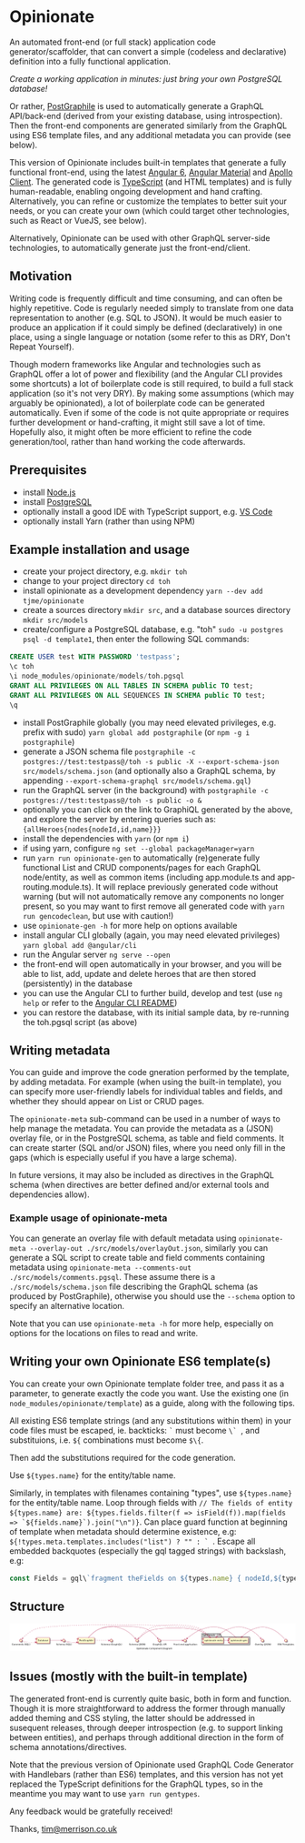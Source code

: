 # Opinionate

An automated front-end (or full stack) application code generator/scaffolder, that can convert a simple (codeless and declarative) definition into a fully functional application.

*Create a working application in minutes: just bring your own PostgreSQL database!*

Or rather, [PostGraphile](https://github.com/graphile/postgraphile) is used to automatically generate a GraphQL API/back-end (derived from your existing database, using introspection). Then the front-end components are generated similarly from the GraphQL using ES6 template files, and any additional metadata you can provide (see below).

This version of Opinionate includes built-in templates that generate a fully functional front-end, using the latest [Angular 6](https://angular.io), [Angular Material](https://material.angular.io) and [Apollo Client](https://www.apollographql.com/docs/angular). The generated code is [TypeScript](https://www.typescriptlang.org) (and HTML templates) and is fully human-readable, enabling ongoing development and hand crafting. Alternatively, you can refine or customize the templates to better suit your needs, or you can create your own (which could target other technologies, such as React or VueJS, see below).

Alternatively, Opinionate can be used with other GraphQL server-side technologies, to automatically generate just the front-end/client.

## Motivation

Writing code is frequently difficult and time consuming, and can often be highly repetitive. Code is regularly needed simply to translate from one data representation to another (e.g. SQL to JSON). It would be much easier to produce an application if it could simply be defined (declaratively) in one place, using a single language or notation (some refer to this as DRY, Don't Repeat Yourself).

Though modern frameworks like Angular and technologies such as GraphQL offer a lot of power and flexibility (and the Angular CLI provides some shortcuts) a lot of boilerplate code is still required, to build a full stack application (so it's not very DRY). By making some assumptions (which may arguably be opinionated), a lot of boilerplate code can be generated automatically. Even if some of the code is not quite appropriate or requires further development or hand-crafting, it might still save a lot of time. Hopefully also, it might often be more efficient to refine the code generation/tool, rather than hand working the code afterwards.

## Prerequisites

- install [Node.js](https://nodejs.org/en)
- install [PostgreSQL](https://www.postgresql.org)
- optionally install a good IDE with TypeScript support, e.g. [VS Code](https://code.visualstudio.com)
- optionally install Yarn (rather than using NPM)

## Example installation and usage

- create your project directory, e.g. `mkdir toh`
- change to your project directory `cd toh`
- install opinionate as a development dependency `yarn --dev add tjme/opinionate`
- create a sources directory `mkdir src`, and a database sources directory `mkdir src/models`
- create/configure a PostgreSQL database, e.g. "toh" `sudo -u postgres psql -d template1`, then enter the following SQL commands:

```sql
CREATE USER test WITH PASSWORD 'testpass';
\c toh
\i node_modules/opinionate/models/toh.pgsql
GRANT ALL PRIVILEGES ON ALL TABLES IN SCHEMA public TO test;
GRANT ALL PRIVILEGES ON ALL SEQUENCES IN SCHEMA public TO test;
\q
```

- install PostGraphile globally (you may need elevated privileges, e.g. prefix with sudo) `yarn global add postgraphile` (or `npm -g i postgraphile`)
- generate a JSON schema file `postgraphile -c postgres://test:testpass@/toh -s public -X --export-schema-json src/models/schema.json` (and optionally also a GraphQL schema, by appending `--export-schema-graphql src/models/schema.gql`)
- run the GraphQL server (in the background) with `postgraphile -c postgres://test:testpass@/toh -s public -o &`
- optionally you can click on the link to GraphiQL generated by the above, and explore the server by entering queries such as: `{allHeroes{nodes{nodeId,id,name}}}`
- install the dependencies with `yarn` (or `npm i`)
- if using yarn, configure `ng set --global packageManager=yarn`
- run `yarn run opinionate-gen` to automatically (re)generate fully functional List and CRUD components/pages for each GraphQL node/entity, as well as common items (including app.module.ts and app-routing.module.ts). It will replace previously generated code without warning (but will not automatically remove any components no longer present, so you may want to first remove all generated code with `yarn run gencodeclean`, but use with caution!)
- use `opinionate-gen -h` for more help on options available
- install angular CLI globally (again, you may need elevated privileges) `yarn global add @angular/cli`
- run the Angular server `ng serve --open`
- the front-end will open automatically in your browser, and you will be able to list, add, update and delete heroes that are then stored (persistently) in the database
- you can use the Angular CLI to further build, develop and test (use `ng help` or refer to the [Angular CLI README](https://github.com/angular/angular-cli/blob/master/README.md))
- you can restore the database, with its initial sample data, by re-running the toh.pgsql script (as above)

## Writing metadata

You can guide and improve the code gneration performed by the template, by adding metadata. For example (when using the built-in template), you can specify more user-friendly labels for individual tables and fields, and whether they should appear on List or CRUD pages.

The `opinionate-meta` sub-command can be used in a number of ways to help manage the metadata. You can provide the metadata as a (JSON) overlay file, or in the PostgreSQL schema, as table and field comments. It can create starter (SQL and/or JSON) files, where you need only fill in the gaps (which is especially useful if you have a large schema).

In future versions, it may also be included as directives in the GraphQL schema (when directives are better defined and/or external tools and dependencies allow).

### Example usage of opinionate-meta

You can generate an overlay file with default metadata using `opinionate-meta --overlay-out ./src/models/overlayOut.json`, similarly you can generate a SQL script to create table and field comments containing metadata using `opinionate-meta --comments-out ./src/models/comments.pgsql`. These assume there is a `./src/models/schema.json` file describing the GraphQL schema (as produced by PostGraphile), otherwise you should use the `--schema` option to specify an alternative location.

Note that you can use `opinionate-meta -h` for more help, especially on options for the locations on files to read and write.

## Writing your own Opinionate ES6 template(s)

You can create your own Opinionate template folder tree, and pass it as a parameter, to generate exactly the code you want. Use the existing one (in `node_modules/opinionate/template`) as a guide, along with the following tips.

All existing ES6 template strings (and any substitutions within them) in your code files must be escaped, ie. backticks: `` ` `` must become ``\` ``, and substituions, i.e. `${` combinations must become `$\{`.

Then add the substitutions required for the code generation.

Use `${types.name}` for the entity/table name.

Similarly, in templates with filenames containing "types", use `${types.name}` for the entity/table name.
Loop through fields with ``// The fields of entity ${types.name} are: ${types.fields.filter(f => isField(f)).map(fields => `${fields.name}`).join("\n")}``.
Can place guard function at beginning of template when metadata should determine existence, e.g: ``${!types.meta.templates.includes("list") ? "" : ` ``.
Escape all embedded backquotes (especially the gql tagged strings) with backslash, e.g:

```js
const Fields = gql\`fragment theFields on ${types.name} { nodeId,${types.fields.map(fields => `${fields.name}`)} }\`;
```

## Structure

![Opinionate UML component diagram](src/Opinionate.png)

## Issues (mostly with the built-in template)

The generated front-end is currently quite basic, both in form and function. Though it is more straightforward to address the former through manually added theming and CSS styling, the latter should be addressed in susequent releases, through deeper introspection (e.g. to support linking between entities), and perhaps through additional direction in the form of schema annotations/directives.

Note that the previous version of Opinionate used GraphQL Code Generator with Handlebars (rather than ES6) templates, and this version has not yet replaced the TypeScript definitions for the GraphQL types, so in the meantime you may want to use `yarn run gentypes`.

Any feedback would be gratefully received!

Thanks,
tim@merrison.co.uk
